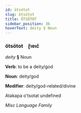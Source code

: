 ```yaml
---
id: ötsötot
slug: ötsötot
title: ÖTSÖTOT
sidebar_position: 36
hoverText: deity § Noun
---
```


### ötsötot&emsp;<span kind="abugida">ɽ̆ıɐıc̆</span>

*deity* **§** Noun

**Verb**: to be a deity/god

**Noun**: deity/god

**Modifier**: deity/god-related/divine

Atakapa o'tsotat undefined

*Misc Language Family*